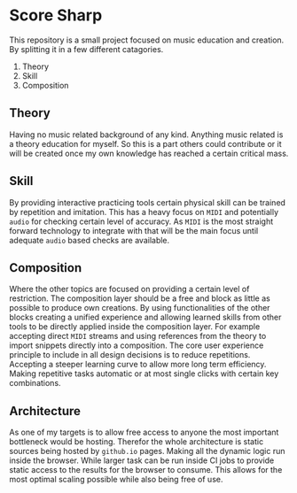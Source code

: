 # Score Sharp

This repository is a small project focused on music education and creation. By splitting it in a few different catagories.

1. Theory
1. Skill
1. Composition

## Theory

Having no music related background of any kind. Anything music related is a theory education for myself. So this is a part others could contribute or it will be created once my own knowledge has reached a certain critical mass.

## Skill

By providing interactive practicing tools certain physical skill can be trained by repetition and imitation. This has a heavy focus on ```MIDI``` and potentially ```audio``` for checking certain level of accuracy. As ```MIDI``` is the most straight forward technology to integrate with that will be the main focus until adequate ```audio``` based checks are available.

## Composition

Where the other topics are focused on providing a certain level of restriction. The composition layer should be a free and block as little as possible to produce own creations. By using functionalities of the other blocks creating a unified experience and allowing learned skills from other tools to be directly applied inside the composition layer. For example accepting direct ```MIDI``` streams and using references from the theory to import snippets directly into a composition. The core user experience principle to include in all design decisions is to reduce repetitions. Accepting a steeper learning curve to allow more long term efficiency. Making repetitive tasks automatic or at most single clicks with certain key combinations.

## Architecture

As one of my targets is to allow free access to anyone the most important bottleneck would be hosting. Therefor the whole architecture is static sources being hosted by ```github.io``` pages. Making all the dynamic logic run inside the browser. While larger task can be run inside CI jobs to provide static access to the results for the browser to consume. This allows for the most optimal scaling possible while also being free of use.
